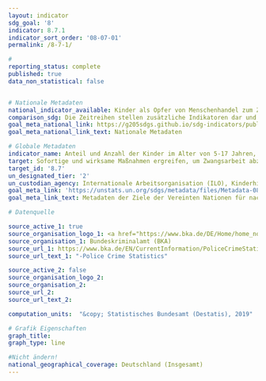 ```yaml
---
layout: indicator
sdg_goal: '8'
indicator: 8.7.1
indicator_sort_order: '08-07-01'
permalink: /8-7-1/

#
reporting_status: complete
published: true
data_non_statistical: false


# Nationale Metadaten
national_indicator_available: Kinder als Opfer von Menschenhandel zum Zweck der Ausbeutung der Arbeitskraft
comparison_sdg: Die Zeitreihen stellen zusätzliche Indikatoren dar und entsprechen nicht der internationalen Metadatenbeschreibung.
goal_meta_national_link: https://g205sdgs.github.io/sdg-indicators/public/MetaDe/8.7.1.pdf
goal_meta_national_link_text: Nationale Metadaten

# Globale Metadaten
indicator_name: Anteil und Anzahl der Kinder im Alter von 5-17 Jahren, die Kinderarbeit verrichten, nach Geschlecht und Alter
target: Sofortige und wirksame Maßnahmen ergreifen, um Zwangsarbeit abzuschaffen, moderne Sklaverei und Menschenhandel zu beenden und das Verbot und die Beseitigung der schlimmsten Formen der Kinderarbeit, einschließlich der Einziehung und des Einsatzes von Kindersoldaten, sicherstellen und bis 2025 jeder Form von Kinderarbeit ein Ende setzen
target_id: '8.7'
un_designated_tier: '2'
un_custodian_agency: Internationale Arbeitsorganisation (ILO), Kinderhilfswerk der Vereinten Nationen (UNICEF)
goal_meta_link: 'https://unstats.un.org/sdgs/metadata/files/Metadata-08-07-01.pdf'
goal_meta_link_text: Metadaten der Ziele der Vereinten Nationen für nachhaltige Entwicklung

# Datenquelle

source_active_1: true
source_organisation_logo_1: <a href="https://www.bka.de/DE/Home/home_node.html;jsessionid=080F94561A7C38E2777BF7B3E8EBD07C.live0612"><img src="https://g205sdgs.github.io/sdg-indicators/public/logos/bka.png" alt="Logo BKA" /></a>
source_organisation_1: Bundeskriminalamt (BKA)
source_url_1: https://www.bka.de/EN/CurrentInformation/PoliceCrimeStatistics/2016/pcs2016.html?nn=39580
source_url_text_1: "-Police Crime Statistics"

source_active_2: false
source_organisation_logo_2:
source_organisation_2:
source_url_2:
source_url_text_2:

computation_units:  "&copy; Statistisches Bundesamt (Destatis), 2019"

# Grafik Eigenschaften
graph_title:
graph_type: line

#Nicht ändern!
national_geographical_coverage: Deutschland (Insgesamt)
---
```

